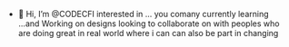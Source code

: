 - 👋 Hi, I’m @CODECFI
 interested in ... you comany
 currently learning ...and Working on designs
 looking to collaborate on with peoples who are doing great in real world where i can can also be part in changing

<!---
CODECFI/CODECFI is a ✨ special ✨ repository because its `README.md` ( I  always) appear on your GitHub profile.
You can click the Preview link to take a look at my works.
--->
